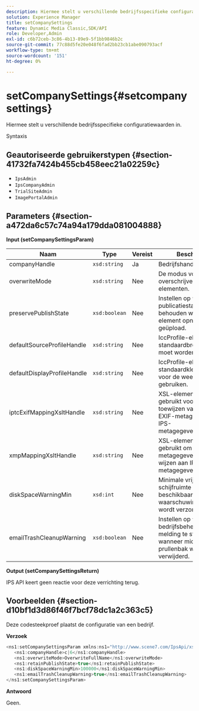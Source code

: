 ```yaml
---
description: Hiermee stelt u verschillende bedrijfsspecifieke configuratiewaarden in.
solution: Experience Manager
title: setCompanySettings
feature: Dynamic Media Classic,SDK/API
role: Developer,Admin
exl-id: c6b72ceb-3c86-4b13-89e9-5f1bb9846b2c
source-git-commit: 77c88d5fe20e048f6fad2bb23cb1abe090793acf
workflow-type: tm+mt
source-wordcount: '151'
ht-degree: 0%

---
```


# setCompanySettings{#setcompanysettings}

Hiermee stelt u verschillende bedrijfsspecifieke configuratiewaarden in.

Syntaxis

## Geautoriseerde gebruikerstypen {#section-41732fa7424b455cb458eec21a02259c}

* `IpsAdmin`
* `IpsCompanyAdmin`
* `TrialSiteAdmin`
* `ImagePortalAdmin`

## Parameters {#section-a472da6c57c74a94a179dda081004888}

**Input (setCompanySettingsParam)**

| Naam | Type | Vereist | Beschrijving |
|---|---|---|---|
| companyHandle | `xsd:string` | Ja | Bedrijfshandgreep. |
| overwriteMode | `xsd:string` | Nee | De modus voor het overschrijven van elementen. |
| preservePublishState | `xsd:boolean` | Nee | Instellen op `true` om de publicatiestatus te behouden wanneer een element opnieuw wordt geüpload. |
| defaultSourceProfileHandle | `xsd:string` | Nee | IccProfile-element dat als standaardbronkleurprofiel moet worden gebruikt. |
| defaultDisplayProfileHandle | `xsd:string` | Nee | IccProfile-element om als standaardkleurprofiel voor de weergave te gebruiken. |
| iptcExifMappingXsltHandle | `xsd:string` | Nee | XSL-element dat wordt gebruikt voor het toewijzen van IPTC- en EXIF-metagegevens aan IPS-metagegevensvelden. |
| xmpMappingXsltHandle | `xsd:string` | Nee | XSL-element dat wordt gebruikt om XMP metagegevens toe te wijzen aan IPS-metagegevensvelden. |
| diskSpaceWarningMin | `xsd:int` | Nee | Minimale vrije schijfruimte (in kB) beschikbaar voordat een waarschuwingsbericht wordt verzonden. |
| emailTrashCleanupWarning | `xsd:boolean` | Nee | Instellen op `true` om bedrijfsbeheerders een melding te sturen wanneer middelen uit de prullenbak worden verwijderd. |

**Output (setCompanySettingsReturn)**

IPS API keert geen reactie voor deze verrichting terug.

## Voorbeelden {#section-d10bf1d3d86f46f7bcf78dc1a2c363c5}

Deze codesteekproef plaatst de configuratie van een bedrijf.

**Verzoek**

```java
<ns1:setCompanySettingsParam xmlns:ns1="http://www.scene7.com/IpsApi/xsd/2008-01-15">
   <ns1:companyHandle>c|6</ns1:companyHandle>
   <ns1:overwriteMode>OverwriteFullName</ns1:overwriteMode>
   <ns1:retainPublishState>true</ns1:retainPublishState>
   <ns1:diskSpaceWarningMin>100000</ns1:diskSpaceWarningMin>
   <ns1:emailTrashCleanupWarning>true</ns1:emailTrashCleanupWarning>
</ns1:setCompanySettingsParam>
```

**Antwoord**

Geen.
